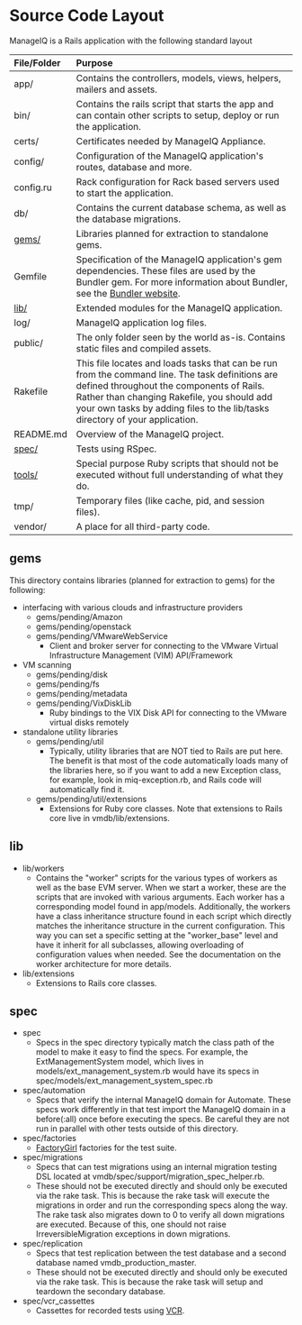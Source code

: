 ---
---
# Source Code Layout

ManageIQ is a Rails application with the following standard layout

| File/Folder | Purpose |
|:----------- |:------- |
| app/        | Contains the controllers, models, views, helpers, mailers and assets. |
| bin/        | Contains the rails script that starts the app and can contain other scripts to setup, deploy or run the application. |
| certs/      | Certificates needed by ManageIQ Appliance. |
| config/     | Configuration of the ManageIQ application's routes, database and more. |
| config.ru   | Rack configuration for Rack based servers used to start the application. |
| db/         | Contains the current database schema, as well as the database migrations. |
| [gems/](#gems) | Libraries planned for extraction to standalone gems. |
| Gemfile     | Specification of the ManageIQ application's gem dependencies. These files are used by the Bundler gem. For more information about Bundler, see the [Bundler website](http://bundler.io).|
| [lib/](#lib)| Extended modules for the ManageIQ application. |
| log/        | ManageIQ application log files. |
| public/     | The only folder seen by the world as-is. Contains static files and compiled assets. |
| Rakefile    | This file locates and loads tasks that can be run from the command line. The task definitions are defined throughout the components of Rails. Rather than changing Rakefile, you should add your own tasks by adding files to the lib/tasks directory of your application. |
| README.md   | Overview of the ManageIQ project. |
| [spec/](#spec)       | Tests using RSpec. |
| [tools/](#tools) | Special purpose Ruby scripts that should not be executed without full understanding of what they do. |
| tmp/        | Temporary files (like cache, pid, and session files). |
| vendor/     | A place for all third-party code. |


## gems

This directory contains libraries (planned for extraction to gems) for the following:

* interfacing with various clouds and infrastructure providers
  * gems/pending/Amazon
  * gems/pending/openstack
  * gems/pending/VMwareWebService
    * Client and broker server for connecting to the VMware Virtual
      Infrastructure Management (VIM) API/Framework
* VM scanning
  * gems/pending/disk
  * gems/pending/fs
  * gems/pending/metadata
  * gems/pending/VixDiskLib
    * Ruby bindings to the VIX Disk API for connecting to the VMware virtual
      disks remotely
* standalone utility libraries
  * gems/pending/util
    * Typically, utility libraries that are NOT tied to Rails are put here. The
      benefit is that most of the code automatically loads many of the libraries
      here, so if you want to add a new Exception class, for example, look in
      miq-exception.rb, and Rails code will automatically find it.
  * gems/pending/util/extensions
    * Extensions for Ruby core classes.  Note that extensions to Rails core live
      in vmdb/lib/extensions.

## lib

  * lib/workers
    * Contains the "worker" scripts for the various types of workers as well as
      the base EVM server.  When we start a worker, these are the scripts that
      are invoked with various arguments.  Each worker has a corresponding model
      found in app/models.  Additionally, the workers have a class inheritance
      structure found in each script which directly matches the inheritance
      structure in the current configuration.  This way you can set a specific
      setting at the "worker_base" level and have it inherit for all
      subclasses, allowing overloading of configuration values when needed.
      See the documentation on the worker architecture for more details.
  * lib/extensions
    * Extensions to Rails core classes.

## spec

  * spec
    * Specs in the spec directory typically match the class path of the
      model to make it easy to find the specs.  For example, the
      ExtManagementSystem model, which lives in models/ext_management_system.rb
      would have its specs in spec/models/ext_management_system_spec.rb
  * spec/automation
    * Specs that verify the internal ManageIQ domain for Automate.  These specs
      work differently in that test import the ManageIQ domain in a before(:all)
      once before executing the specs.  Be careful they are not run in parallel
      with other tests outside of this directory.
  * spec/factories
    * [FactoryGirl](https://github.com/thoughtbot/factory_girl) factories for
      the test suite.
  * spec/migrations
    * Specs that can test migrations using an internal migration testing DSL
      located at vmdb/spec/support/migration_spec_helper.rb.
    * These should not be executed directly and should only be executed via the
      rake task.  This is because the rake task will execute the migrations in
      order and run the corresponding specs along the way.  The rake task also
      migrates down to 0 to verify all down migrations are executed.  Because of
      this, one should not raise IrreversibleMigration exceptions in down
      migrations.
  * spec/replication
    * Specs that test replication between the test database and a second
      database named vmdb_production_master.
    * These should not be executed directly and should only be executed via the
      rake task.  This is because the rake task will setup and teardown the
      secondary database.
  * spec/vcr_cassettes
    * Cassettes for recorded tests using [VCR](https://github.com/vcr/vcr).
